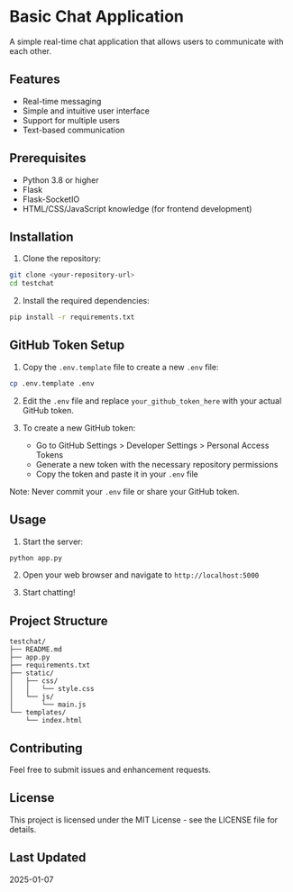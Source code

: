 # Basic Chat Application

A simple real-time chat application that allows users to communicate with each other.

## Features

- Real-time messaging
- Simple and intuitive user interface
- Support for multiple users
- Text-based communication

## Prerequisites

- Python 3.8 or higher
- Flask
- Flask-SocketIO
- HTML/CSS/JavaScript knowledge (for frontend development)

## Installation

1. Clone the repository:
```bash
git clone <your-repository-url>
cd testchat
```

2. Install the required dependencies:
```bash
pip install -r requirements.txt
```

## GitHub Token Setup

1. Copy the `.env.template` file to create a new `.env` file:
```bash
cp .env.template .env
```

2. Edit the `.env` file and replace `your_github_token_here` with your actual GitHub token.

3. To create a new GitHub token:
   - Go to GitHub Settings > Developer Settings > Personal Access Tokens
   - Generate a new token with the necessary repository permissions
   - Copy the token and paste it in your `.env` file

Note: Never commit your `.env` file or share your GitHub token.

## Usage

1. Start the server:
```bash
python app.py
```

2. Open your web browser and navigate to `http://localhost:5000`

3. Start chatting!

## Project Structure

```
testchat/
├── README.md
├── app.py
├── requirements.txt
├── static/
│   ├── css/
│   │   └── style.css
│   └── js/
│       └── main.js
└── templates/
    └── index.html
```

## Contributing

Feel free to submit issues and enhancement requests.

## License

This project is licensed under the MIT License - see the LICENSE file for details.

## Last Updated

2025-01-07
